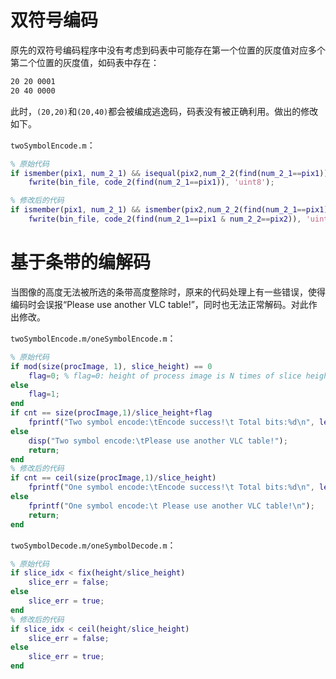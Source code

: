 # 双符号编码

原先的双符号编码程序中没有考虑到码表中可能存在第一个位置的灰度值对应多个第二个位置的灰度值，如码表中存在：
```txt
20 20 0001
20 40 0000
```
此时，`(20,20)`和`(20,40)`都会被编成逃逸码，码表没有被正确利用。做出的修改如下。

`twoSymbolEncode.m`：
```matlab
% 原始代码
if ismember(pix1, num_2_1) && isequal(pix2,num_2_2(find(num_2_1==pix1)))
    fwrite(bin_file, code_2(find(num_2_1==pix1)), 'uint8');

% 修改后的代码
if ismember(pix1, num_2_1) && ismember(pix2,num_2_2(find(num_2_1==pix1)))
    fwrite(bin_file, code_2(find(num_2_1==pix1 & num_2_2==pix2)), 'uint8');
```

# 基于条带的编解码

当图像的高度无法被所选的条带高度整除时，原来的代码处理上有一些错误，使得编码时会误报“Please use another VLC table!”，同时也无法正常解码。对此作出修改。

`twoSymbolEncode.m/oneSymbolEncode.m`：
```matlab
% 原始代码
if mod(size(procImage, 1), slice_height) == 0
    flag=0; % flag=0: height of process image is N times of slice height
else
    flag=1;
end
if cnt == size(procImage,1)/slice_height+flag
    fprintf("Two symbol encode:\tEncode success!\t Total bits:%d\n", length(data)+length_table);
else
    disp("Two symbol encode:\tPlease use another VLC table!");
    return;
end
% 修改后的代码
if cnt == ceil(size(procImage,1)/slice_height)
    fprintf("One symbol encode:\tEncode success!\t Total bits:%d\n", length(data)+length_table);
else
    fprintf("One symbol encode:\t Please use another VLC table!\n");
    return;
end
```

`twoSymbolDecode.m/oneSymbolDecode.m`：
```matlab
% 原始代码
if slice_idx < fix(height/slice_height)
    slice_err = false;
else
    slice_err = true;
end
% 修改后的代码
if slice_idx < ceil(height/slice_height)
    slice_err = false;
else
    slice_err = true;
end
```